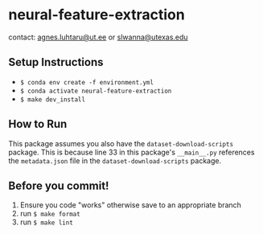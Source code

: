 # neural-feature-extraction

contact: agnes.luhtaru@ut.ee or slwanna@utexas.edu

## Setup Instructions
- ```$ conda env create -f environment.yml```
- ```$ conda activate neural-feature-extraction```
- ```$ make dev_install```

## How to Run
This package assumes you also have the ```dataset-download-scripts``` package. This is because line 33 in this package's ```__main__.py``` references the ```metadata.json``` file in the ```dataset-download-scripts``` package.

## Before you commit!

1. Ensure you code "works" otherwise save to an appropriate branch
2. run ```$ make format``` 
3. run ```$ make lint```   